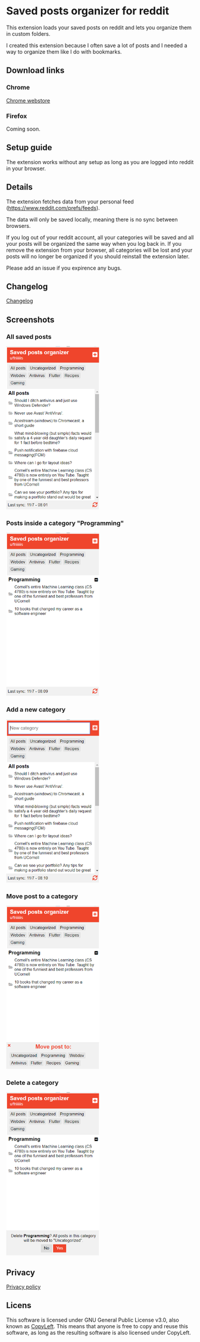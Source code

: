 # Saved posts organizer for reddit

This extension loads your saved posts on reddit and lets you organize them in custom folders.

I created this extension because I often save a lot of posts and I needed a way to organize them like I do with bookmarks.

## Download links

### Chrome

[Chrome webstore](https://chrome.google.com/webstore/detail/reddit-saved-posts-organi/bcmoplghilkcbmmnkccgffbofkkdkhnd/)

### Firefox

Coming soon.

## Setup guide

The extension works without any setup as long as you are logged into reddit in your browser. 

## Details

The extension fetches data from your personal feed (https://www.reddit.com/prefs/feeds).

The data will only be saved locally, meaning there is no sync between browsers.

If you log out of your reddit account, all your categories will be saved and all your posts will be organized the same way when you log back in. If you remove the extension from your browser, all categories will be lost and your posts will no longer be organized if you should reinstall the extension later.

Please add an issue if you expirence any bugs.

## Changelog

[Changelog](https://github.com/Friiiis/saved-posts-organizer/blob/master/changelog.md)

## Screenshots

### All saved posts

<img src="images/readme/allposts.png" width="250">

### Posts inside a category "Programming"

<img src="images/readme/programming.png" width="250">

### Add a new category

<img src="images/readme/addcategory.png" width="250">

### Move post to a category

<img src="images/readme/movepost.png" width="250">

### Delete a category

<img src="images/readme/deletecategory.png" width="250">

## Privacy

[Privacy policy](https://github.com/Friiiis/saved-posts-organizer/blob/master/privacypolicy.md)

## Licens 

This software is licensed under GNU General Public License v3.0, also known as [CopyLeft](https://en.wikipedia.org/wiki/Copyleft). This means that anyone is free to copy and reuse this software, as long as the resulting software is also licensed under CopyLeft.
